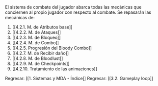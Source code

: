 
El sistema de combate del jugador abarca todas las mecánicas que conciernen al propio jugador con respecto al combate. Se repasarán las mecánicas de:

1. [[4.2.1. M. de Atributos base]]
2. [[4.2.2. M. de Ataques]]
3. [[4.2.3. M. de Bloqueo]]
4. [[4.2.4. M. de Combo]]
5. [[4.2.5. Progresión del Bloody Combo]]
6. [[4.2.7. M. de Recibir daño]]
7. [[4.2.8. M. de Bloodlust]]
8. [[4.2.9. M. de Checkpoints]]
9. [[4.2.10. Tratamiento de las animaciones]]


Regresar: [[1. Sistemas y MDA - Índice]]
Regresar: [[3.2. Gameplay loop]]